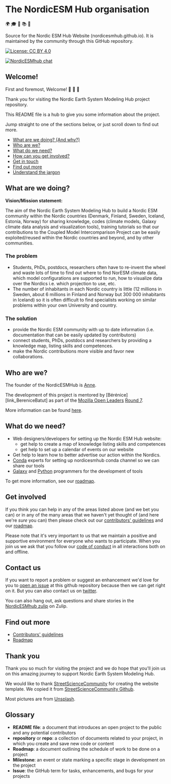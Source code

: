 # The NordicESM Hub organisation

:earth_africa: :mortar_board: :notebook: :books: :bookmark:

Source for the Nordic ESM Hub Website (nordicesmhub.github.io). It is maintained by the community through this GitHub repository. 

[![License: CC BY 4.0](https://img.shields.io/badge/License-CC%20BY%204.0-lightgrey.svg)](https://creativecommons.org/licenses/by/4.0/)

[![NordicESMhub chat](https://img.shields.io/badge/zulip-join_chat-brightgreen.svg)](https://nordicesmhub.zulip.org)


## Welcome!

First and foremost, Welcome! :tada: :rocket: :balloon:

Thank you for visiting the Nordic Earth System Modeling Hub project repository.

This README file is a hub to give you some information about the project. 

Jump straight to one of the sections below, or just scroll down to find out more.

* [What are we doing? (And why?)](#what-are-we-doing)
* [Who are we?](#who-are-we)
* [What do we need?](#what-do-we-need)
* [How can you get involved?](#get-involved)
* [Get in touch](#contact-us)
* [Find out more](#find-out-more)
* [Understand the jargon](#glossary)

## What are we doing?

**Vision/Mission statement:**

The aim of the Nordic Earth System Modeling Hub to build a Nordic ESM community within the 
Nordic countries (Denmark, Finland, Sweden, Iceland, Estonia, Norway) for sharing knowledge, 
codes (climate models, Galaxy climate data analysis and visualization tools), 
training tutorials so that our contributions to the Coupled Model 
Intercomparison Project can be easily exploited/reused within the Nordic countries and beyond, 
and by other communities.


### The problem

- Students, PhDs, postdocs, researchers often have to re-invent the wheel and waste lots of time to find out
where to find NorESM climate data, which model configurations are supported to run, how to visualize data 
over the Nordics i.e. which projection to use, etc. 
- The number of inhabitants in each Nordic country is little (12 millions in Sweden, about 6 millions in Finland 
and Norway but 300 000 inhabitants in Iceland) so it is often difficult to find specialists working on 
similar problems within your own University and country.


### The solution

* provide the Nordic ESM community with up to date information (i.e. documentation that can be easily updated by contributors)
* connect students, PhDs, postdocs and researchers by providing a knowledge map, listing skills and competences.
* make the Nordic contributions more visible and favor new collaborations.


## Who are we?

The founder of the NordicESMHub is [Anne][link_AnneFouilloux]. 

The development of this project is mentored by [Bérénice][link_BereniceBatut] as part of the 
[Mozilla Open Leaders](https://foundation.mozilla.org/en/opportunity/mozilla-open-leaders/) 
[Round 7](https://foundation.mozilla.org/en/opportunity/mozilla-open-leaders/round-7/).

More information can be found [here](https://github.com/MozillaFestival/open-leaders-7/issues/40).


## What do we need?

- Web designers/developers for setting up the Nordic ESM Hub website:
	- get help to create a map of knowledge listing skills and competences
	- get help to set up a calendar of events on our website
- Get help to learn how to better advertise our action within the Nordics.
- [Conda](https://conda.io/en/latest/) experts for setting up nordicesmhub conda channel so we can share our tools
- [Galaxy](https://galaxyproject.org/) and [Python](https://www.python.org/) programmers for the development of tools

To get more information, see our [roadmap](roadmap.md).

## Get involved

If you think you can help in any of the areas listed above (and we bet you can) or in any of the many areas 
that we haven't yet thought of (and here we're *sure* you can) then please check out our 
[contributors' guidelines](CONTRIBUTING.md) and our [roadmap](https://github.com/MozillaFestival/open-leaders-7/issues/40).

Please note that it's very important to us that we maintain a positive and supportive environment for everyone who wants to participate. When you join us we ask that you follow our [code of conduct](CODE_OF_CONDUCT.md) in all interactions both on and offline.


## Contact us

If you want to report a problem or suggest an enhancement we'd love for you to [open an issue](../../issues) 
at this github repository because then we can get right on it. But you can also contact us on 
[twitter](https://twitter.com/AnneFouilloux).

You can also hang out, ask questions and share stories in the 
[NordicESMhub zulip](https://nordicesmhub.zulip.org) on Zulip.

## Find out more

* [Contributors' guidelines](CONTRIBUTING.md)
* [Roadmap](https://github.com/MozillaFestival/open-leaders-7/issues/40)


## Thank you

Thank you so much for visiting the project and we do hope that you'll join us on this amazing journey to 
support Nordic Earth System Modeling Hub.

We would like to thank [StreetScienceCommunity](https://streetscience.community/) for creating the website template. We copied it from [StreetScienceCommunity Github](https://github.com/StreetScienceCommunity/StreetScienceCommunity.github.io).

Most pictures are from [Unsplash](https://unsplash.com/).

## Glossary

* **README file**: a document that introduces an open project to the public and any potential contributors
* **repository** or **repo**: a collection of documents related to your project, in which you create and save new code or content
* **Roadmap**: a document outlining the schedule of work to be done on a project
* **Milestone**: an event or state marking a specific stage in development on the project
* **Issue**: the GitHub term for tasks, enhancements, and bugs for your projects


[link_AnneFouilloux]: https://github.com/annefou
